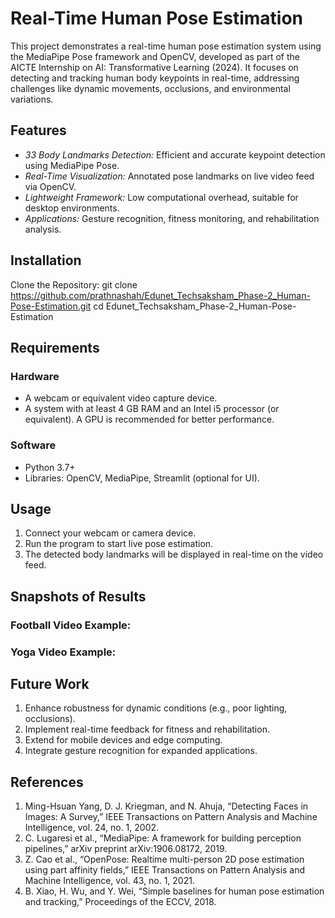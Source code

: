 # Real-Time Human Pose Estimation
This project demonstrates a real-time human pose estimation system using the MediaPipe Pose framework and OpenCV, developed as part of the AICTE Internship on AI: Transformative Learning (2024). It focuses on detecting and tracking human body keypoints in real-time, addressing challenges like dynamic movements, occlusions, and environmental variations.

## Features
* *33 Body Landmarks Detection:* Efficient and accurate keypoint detection using MediaPipe Pose.
* *Real-Time Visualization:* Annotated pose landmarks on live video feed via OpenCV.
* *Lightweight Framework:* Low computational overhead, suitable for desktop environments.
* *Applications:* Gesture recognition, fitness monitoring, and rehabilitation analysis.

## Installation
Clone the Repository:
git clone https://github.com/prathnashah/Edunet_Techsaksham_Phase-2_Human-Pose-Estimation.git
cd Edunet_Techsaksham_Phase-2_Human-Pose-Estimation

## Requirements
### Hardware
* A webcam or equivalent video capture device.
* A system with at least 4 GB RAM and an Intel i5 processor (or equivalent). A GPU is recommended for better performance.
### Software
* Python 3.7+
* Libraries: OpenCV, MediaPipe, Streamlit (optional for UI).

## Usage
1. Connect your webcam or camera device.
2. Run the program to start live pose estimation.
3. The detected body landmarks will be displayed in real-time on the video feed.

## Snapshots of Results
### Football Video Example:

### Yoga Video Example:
## Future Work
1. Enhance robustness for dynamic conditions (e.g., poor lighting, occlusions).
2. Implement real-time feedback for fitness and rehabilitation.
3. Extend for mobile devices and edge computing.
4. Integrate gesture recognition for expanded applications.

## References
1. Ming-Hsuan Yang, D. J. Kriegman, and N. Ahuja, “Detecting Faces in Images: A Survey,” IEEE Transactions on Pattern Analysis and Machine Intelligence, vol. 24, no. 1, 2002.
2. C. Lugaresi et al., “MediaPipe: A framework for building perception pipelines,” arXiv preprint arXiv:1906.08172, 2019.
3. Z. Cao et al., “OpenPose: Realtime multi-person 2D pose estimation using part affinity fields,” IEEE Transactions on Pattern Analysis and Machine Intelligence, vol. 43, no. 1, 2021.
4. B. Xiao, H. Wu, and Y. Wei, “Simple baselines for human pose estimation and tracking,” Proceedings of the ECCV, 2018.
